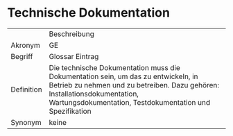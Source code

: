 # Technische Dokumentation




<table>
    <tr>
        <td></td>
        <td>Beschreibung</td>
    </tr>
    <tr>
        <td>Akronym</td>
        <td>GE</td>
    </tr>
    <tr>
        <td>Begriff</td>
        <td>Glossar Eintrag</td>
    </tr>
    <tr>
        <td>Definition</td>
        <td>Die technische Dokumentation muss die Dokumentation sein,
            um das <a href="AdLer-System.md"></a> zu entwickeln, 
            in Betrieb zu nehmen und zu betreiben. 
            Dazu gehören: Installationsdokumentation, Wartungsdokumentation, Testdokumentation und Spezifikation</td>
    </tr>
   <tr>
        <td>Synonym</td>
        <td>keine</td>
    </tr>
</table>
